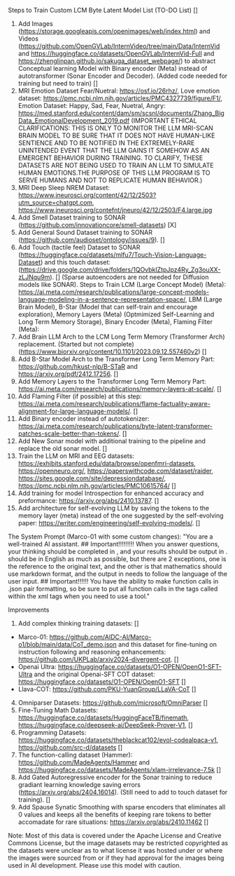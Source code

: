 Steps to Train Custom LCM Byte Latent Model List (TO-DO List) []
1. Add Images (https://storage.googleapis.com/openimages/web/index.html) and Videos (https://github.com/OpenGVLab/InternVideo/tree/main/Data/InternVid and https://huggingface.co/datasets/OpenGVLab/InternVid-Full and https://zhenglinpan.github.io/sakuga_dataset_webpage/) to abstract Conceptual learning Model with Binary encoder (Meta) instead of autotransformer (Sonar Encoder and Decoder). (Added code needed for training but need to train) []
2. MRI Emotion Dataset Fear/Nuetral: https://osf.io/26rhz/, Love emotion dataset: https://pmc.ncbi.nlm.nih.gov/articles/PMC4327739/figure/F1/, Emotion Dataset: Happy, Sad, Fear, Nuetral, Angry: https://med.stanford.edu/content/dam/sm/scsnl/documents/Zhang_BigData_EmotionalDevelopment_2019.pdf (IMPORTANT ETHICAL CLARIFICATIONS: THIS IS ONLY TO MONITOR THE LLM MRI-SCAN BRAIN MODEL TO BE SURE THAT IT DOES NOT HAVE HUMAN-LIKE SENTIENCE AND TO BE NOTIFIED IN THE EXTREMELY-RARE UNINTENDED EVENT THAT THE LLM GAINS IT SOMEHOW AS AN EMERGENT BEHAVIOR DURING TRAINING. TO CLARIFY, THESE DATASETS ARE NOT BEING USED TO TRAIN AN LLM TO SIMULATE HUMAN EMOTIONS.THE PURPOSE OF THIS LLM PROGRAM IS TO SERVE HUMANS AND NOT TO REPLICATE HUMAN BEHAVIOR.)
3. MRI Deep Sleep NREM Dataset: https://www.jneurosci.org/content/42/12/2503?utm_source=chatgpt.com, https://www.jneurosci.org/contefnt/jneuro/42/12/2503/F4.large.jpg 
5. Add Smell Dataset training to SONAR (https://github.com/innovationcore/smell-datasets) [X]
6. Add General Sound Dataset training to SONAR (https://github.com/audioset/ontology/issues/9). []
7. Add Touch (tactile feel) Dataset to SONAR (https://huggingface.co/datasets/mlfu7/Touch-Vision-Language-Dataset) and this touch dataset: (https://drive.google.com/drive/folders/1QOvbkIZtpJpz4Ry_Zg3ouXX-zLJNqu9m). []
(Sparse autoencoders are not needed for Diffusion models like SONAR). 
Steps to Train LCM (Large Concept Model) (Meta): https://ai.meta.com/research/publications/large-concept-models-language-modeling-in-a-sentence-representation-space/, LBM (Large Brain Model), B-Star (Model that can self-train and encourage exploration), Memory Layers (Meta) (Optmimized Self-Learning and Long Term Memory Storage), Binary Encoder (Meta), Flaming Filter (Meta):
1. Add Brain LLM Arch to the LCM Long Term Memory (Transformer Arch) replacement. (Started but not complete) (https://www.biorxiv.org/content/10.1101/2023.09.12.557460v2) []
2. Add B-Star Model Arch to the Transformer Long Term Memory Part: https://github.com/hkust-nlp/B-STaR and https://arxiv.org/pdf/2412.17256. []
4. Add Memory Layers to the Transformer Long Term Memory Part: https://ai.meta.com/research/publications/memory-layers-at-scale/. []
5. Add Flaming Filter (if possible) at this step: https://ai.meta.com/research/publications/flame-factuality-aware-alignment-for-large-language-models/. []
6. Add Binary encoder instead of autotokenizer: https://ai.meta.com/research/publications/byte-latent-transformer-patches-scale-better-than-tokens/. []
7. Add New Sonar model with additional training to the pipeline and replace the old sonar model. []
8. Train the LLM on MRI and EEG datasets: https://exhibits.stanford.edu/data/browse/openfmri-datasets, https://openneuro.org/, https://paperswithcode.com/dataset/raider, https://sites.google.com/site/depressiondatabase/, https://pmc.ncbi.nlm.nih.gov/articles/PMC10615764/ []
9. Add training for model Introspection for enhanced accuracy and preformance: https://arxiv.org/abs/2410.13787. []
10. Add architecture for self-evolving LLM by saving the tokens to the memory layer (meta) instead of the one suggested by the self-evolving paper: https://writer.com/engineering/self-evolving-models/. []

The System Prompt (Marco-01 with some custom changes): "You are a well-trained AI assistant. ## Important!!!!!!!!! When you answer questions, your thinking should be completed in <Thought>, and your results should be output in <Output>. <Thought> should be in English as much as possible, but there are 2 exceptions, one is the reference to the original text, and the other is that mathematics should use markdown format, and the output in <Output> needs to follow the language of the user input. ## Important!!!!!! You have the ability to make function calls in .json pair formatting, so be sure to put all function calls in the tags called <Tool></Tool> within the <Output> xml tags when you need to use a tool."

Improvements
1. Add complex thinking training datasets: []
  - Marco-01: https://github.com/AIDC-AI/Marco-o1/blob/main/data/CoT_demo.json and this dataset for fine-tuning on instruction following and reasoning enhancements: https://github.com/UKPLab/arxiv2024-divergent-cot. []
  - Openai Ultra: https://huggingface.co/datasets/O1-OPEN/OpenO1-SFT-Ultra and the original Openai-SFT COT dataset: https://huggingface.co/datasets/O1-OPEN/OpenO1-SFT []
  - Llava-COT: https://github.com/PKU-YuanGroup/LLaVA-CoT []
4. Omniparser Datasets: https://github.com/microsoft/OmniParser []
5. Fine-Tuning Math Datasets: https://huggingface.co/datasets/HuggingFaceTB/finemath, https://huggingface.co/deepseek-ai/DeepSeek-Prover-V1, []
6. Programming Datasets: https://huggingface.co/datasets/theblackcat102/evol-codealpaca-v1, https://github.com/src-d/datasets []
8. The function-calling dataset (Hammer): https://github.com/MadeAgents/Hammer and https://huggingface.co/datasets/MadeAgents/xlam-irrelevance-7.5k []
9. Add Gated Autoregressive encoder for the Sonar training to reduce gradiant learning knowledge saving errors (https://arxiv.org/abs/2404.16014). (Still need to add to touch dataset for training). []
10. Add Spause Synatic Smoothing with sparse encoders that eliminates all 0 values and keeps all the benefits of keeping rare tokens to better accomadate for rare situations: https://arxiv.org/abs/2410.11462 []

Note: Most of this data is covered under the Apache License and Creative Commons License, but the image datasets may be restricted copyrighted as the datasets were unclear as to what license it was hosted under or where the images were sourced from or if they had approval for the images being used in AI development. Please use this model with caution. 
